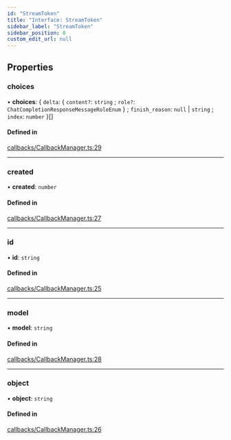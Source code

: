 ```yaml
---
id: "StreamToken"
title: "Interface: StreamToken"
sidebar_label: "StreamToken"
sidebar_position: 0
custom_edit_url: null
---
```


## Properties

### choices

• **choices**: { `delta`: { `content?`: `string` ; `role?`: `ChatCompletionResponseMessageRoleEnum`  } ; `finish_reason`: ``null`` \| `string` ; `index`: `number`  }[]

#### Defined in

[callbacks/CallbackManager.ts:29](https://github.com/run-llama/LlamaIndexTS/blob/9fa6d4a/packages/core/src/callbacks/CallbackManager.ts#L29)

___

### created

• **created**: `number`

#### Defined in

[callbacks/CallbackManager.ts:27](https://github.com/run-llama/LlamaIndexTS/blob/9fa6d4a/packages/core/src/callbacks/CallbackManager.ts#L27)

___

### id

• **id**: `string`

#### Defined in

[callbacks/CallbackManager.ts:25](https://github.com/run-llama/LlamaIndexTS/blob/9fa6d4a/packages/core/src/callbacks/CallbackManager.ts#L25)

___

### model

• **model**: `string`

#### Defined in

[callbacks/CallbackManager.ts:28](https://github.com/run-llama/LlamaIndexTS/blob/9fa6d4a/packages/core/src/callbacks/CallbackManager.ts#L28)

___

### object

• **object**: `string`

#### Defined in

[callbacks/CallbackManager.ts:26](https://github.com/run-llama/LlamaIndexTS/blob/9fa6d4a/packages/core/src/callbacks/CallbackManager.ts#L26)
